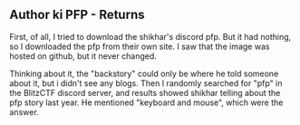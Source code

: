 ## Author ki PFP - Returns

First, of all, I tried to download the shikhar's discord pfp. But it had nothing, so I downloaded the pfp from their own site. I saw that the image was hosted on github, but it never changed. 

Thinking about it, the "backstory" could only be where he told someone about it, but i didn't see any blogs. Then I randomly searched for "pfp" in the BlitzCTF discord server, and results showed shikhar telling about the pfp story last year. He mentioned "keyboard and mouse", which were the answer.
